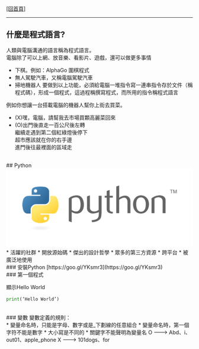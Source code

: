 [[回首頁]](../README.md)<br/>

----
## 什麼是程式語言?

人類與電腦溝通的語言稱為程式語言。<br>
電腦除了可以上網、放音樂、看影片、遊戲，還可以做更多事情<br>
* 下棋。例如：AlphaGo 圍棋程式
* 無人駕駛汽車，又稱電腦駕駛汽車
* 掃地機器人
要做到以上功能，必須給電腦一堆指令寫一連串指令存於文件（稱程式碼），形成一個程式，這過程稱撰寫程式，而所用的指令稱程式語言<br>

例如你想讓一台搭載電腦的機器人幫你上街去買菜。
* (X)嘿，電腦，請幫我去市場買顆高麗菜回來
* (O)出門後直走一百公尺後左轉<br>繼續走遇到第二個紅綠燈後停下<br>超市應該就在你的右手邊<br>進門後往最裡面的區域走<br>
<br>
## Python
<img src="./python-logo.png"  alt="python logo" width="600"/><br>
* 活躍的社群
* 開放源始碼
* 傑出的設計哲學
* 眾多的第三方資源
* 跨平台
* 被廣泛地使用
<br>
### 安裝Python
[https://goo.gl/YKsmr3](https://goo.gl/YKsmr3)
<br>
### 第一個程式

顯示Hello World<br>
```python
print(‘Hello World’)
```
<br>
### 變數
變數定義的規則：<br>
* 變量命名時，只能是字母、數字或是_下劃線的任意組合
* 變量命名時，第一個字符不能是數字
* 大小寫是不同的
* 關鍵字不能聲明為變量名
O ---> Abd、i、out01、apple_phone
X ---> 101dogs、for
<br>


